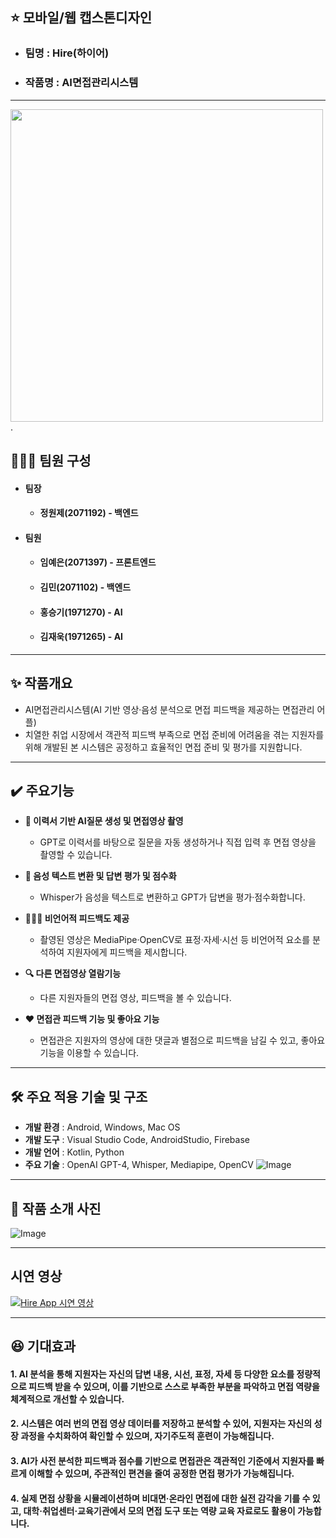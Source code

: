 ## ⭐ 모바일/웹 캡스톤디자인
   - ### 팀명 : Hire(하이어)
   - ### 작품명 : AI면접관리시스템
-----------------------------------------------
<img src="https://github.com/user-attachments/assets/1c4b7507-3bb0-430f-b221-b05f69ff2b60" width="500"/>.
## 🧙🏻‍♂️ 팀원 구성
- #### **팀장**
  - #### **정원제(2071192)** - 백엔드
- #### **팀원**
  - #### **임예은(2071397)** - 프론트엔드
  - #### **김민(2071102)** - 백엔드
  - #### **홍승기(1971270)** - AI
  - #### **김재욱(1971265)** - AI
-----------------------------------------------
## ✨ 작품개요
- AI면접관리시스템(AI 기반 영상·음성 분석으로 면접 피드백을 제공하는 면접관리 어플)
- 치열한 취업 시장에서 객관적 피드백 부족으로 면접 준비에 어려움을 겪는 지원자를 위해 개발된 본 시스템은
공정하고 효율적인 면접 준비 및 평가를 지원합니다.
-----------------------------------------------
## ✔️ 주요기능
- **📃 이력서 기반 AI질문 생성 및 면접영상 촬영**
  - GPT로 이력서를 바탕으로 질문을 자동 생성하거나 직접 입력 후 면접 영상을 촬영할 수 있습니다.

- **💯 음성 텍스트 변환 및 답변 평가 및 점수화**
  - Whisper가 음성을 텍스트로 변환하고 GPT가 답변을 평가·점수화합니다.

- **🙆🏻‍♂️ 비언어적 피드백도 제공**
  - 촬영된 영상은 MediaPipe·OpenCV로 표정·자세·시선 등 비언어적 요소를 분석하여 지원자에게 피드백을 제시합니다.

- **🔍 다른 면접영상 열람기능**
  - 다른 지원자들의 면접 영상, 피드백을 볼 수 있습니다.
  
- **❤️ 면접관 피드백 기능 및 좋아요 기능**
  - 면접관은 지원자의 영상에 대한 댓글과 별점으로 피드백을 남길 수 있고, 좋아요 기능을 이용할 수 있습니다.
-----------------------------------------------
## 🛠️ 주요 적용 기술 및 구조
- **개발 환경** : Android, Windows, Mac OS
- **개발 도구** : Visual Studio Code, AndroidStudio, Firebase
- **개발 언어** : Kotlin, Python
- **주요 기술** : OpenAI GPT-4, Whisper, Mediapipe, OpenCV
![Image](https://github.com/user-attachments/assets/b59f17c6-8645-4333-ad7b-dba87595354e)

-----------------------------------------------
## 🎥 작품 소개 사진
![Image](https://github.com/user-attachments/assets/f361b4a5-b31c-4a50-8d1c-a1e226c0afac)

-----------------------------------------------
## 시연 영상
[![Hire App 시연 영상](http://img.youtube.com/vi/a13KRsk0-TE/0.jpg)](https://youtu.be/a13KRsk0-TE) 

-----------------------------------------------
## 😆 기대효과
#### 1. AI 분석을 통해 지원자는 자신의 답변 내용, 시선, 표정, 자세 등 다양한 요소를 정량적으로 피드백 받을 수 있으며, 이를 기반으로 스스로 부족한 부분을 파악하고 면접 역량을 체계적으로 개선할 수 있습니다.
   
#### 2. 시스템은 여러 번의 면접 영상 데이터를 저장하고 분석할 수 있어, 지원자는 자신의 성장 과정을 수치화하여 확인할 수 있으며, 자기주도적 훈련이 가능해집니다.

#### 3.  AI가 사전 분석한 피드백과 점수를 기반으로 면접관은 객관적인 기준에서 지원자를 빠르게 이해할 수 있으며, 주관적인 편견을 줄여 공정한 면접 평가가 가능해집니다.

#### 4.  실제 면접 상황을 시뮬레이션하며 비대면·온라인 면접에 대한 실전 감각을 기를 수 있고, 대학·취업센터·교육기관에서 모의 면접 도구 또는 역량 교육 자료로도 활용이 가능합니다.


